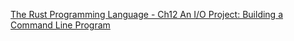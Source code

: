 <!--
 * @Author: shaqsnake
 * @Email: shaqsnake@gmail.com
 * @Date: 2019-09-30 16:36:50
 * @LastEditTime: 2019-10-15 16:53:35
 * @Description: The Rust Programming Language - Ch12 An I/O Project: Building a Command Line Program
 -->
[The Rust Programming Language - Ch12 An I/O Project: Building a Command Line Program](https://doc.rust-lang.org/book/ch12-00-an-io-project.html)